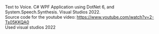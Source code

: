 Text to Voice. C# WPF Application using DotNet 6, and System.Speech.Synthesis. Visual Studios 2022.<br />
Source code for the youtube video: https://www.youtube.com/watch?v=2-Ts05KKQA0<br />
Used visual studios 2022

